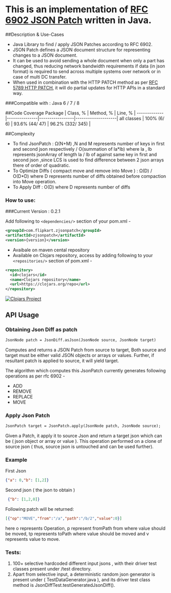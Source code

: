 # This is an implementation of  [RFC 6902 JSON Patch](http://tools.ietf.org/html/rfc6902) written in Java.

##Description & Use-Cases
- Java Library to find / apply JSON Patches according to RFC 6902.
- JSON Patch defines a JSON document structure for representing changes to a JSON document.
- It can be used to avoid sending a whole document when only a part has changed, thus reducing network bandwidth requirements if data (in json format) is required to send across multiple systems over network or in case of multi DC transfer.
- When used in combination with the HTTP PATCH method as per [RFC 5789 HTTP PATCH](http://tools.ietf.org/html/rfc5789), it will do partial updates for HTTP APIs in a standard  way.


###Compatible with : Java 6 / 7 / 8

##Code Coverage
Package      |	Class, % 	 |  Method, % 	   |  Line, %           |
-------------|---------------|-----------------|--------------------|
all classes  |	100% (6/ 6)  |	93.6% (44/ 47) |  96.2% (332/ 345)  |

##Complexity
- To find JsonPatch : Ω(N+M) ,N and M represents number of keys in first and second json respectively / O(summation of la*lb) where la , lb represents jsonArray of length la / lb of against same key in first and second json ,since LCS is used to find difference between 2 json arrays there of order of quadratic.
- To Optimize Diffs ( compact move and remove into Move ) : Ω(D) / O(D*D) where D represents number of diffs obtained before compaction into Move operation.
- To Apply Diff : O(D) where D represents number of diffs

### How to use:

###Current Version : 0.2.1

Add following to `<dependencies/>` section of your pom.xml -

```xml
<groupId>com.flipkart.zjsonpatch</groupId>
<artifactId>zjsonpatch</artifactId>
<version>{version}</version>
```
- Avaibale on maven cental repository 
- Available on Clojars repository, access by adding following to your `<repositories/>` section of pom.xml -
```xml
<repository>
  <id>clojars</id>
  <name>Clojars repository</name>
  <url>https://clojars.org/repo</url>
</repository>
```
[![Clojars Project](http://clojars.org/com.flipkart.zjsonpatch/zjsonpatch/latest-version.svg)](http://clojars.org/com.flipkart.zjsonpatch/zjsonpatch)


## API Usage

### Obtaining Json Diff as patch
```xml
JsonNode patch = JsonDiff.asJson(JsonNode source, JsonNode target)
```
Computes and returns a JSON Patch from source  to target,
Both source and target must be either valid JSON objects or  arrays or values. 
Further, if resultant patch is applied to source, it will yield target.

The algorithm which computes this JsonPatch currently generates following operations as per rfc 6902 - 
 - ADD
 - REMOVE
 - REPLACE
 - MOVE
 

### Apply Json Patch
```xml
JsonPatch target = JsonPatch.apply(JsonNode patch, JsonNode source);
```
Given a Patch, it apply it to source Json and return a target json which can be ( json object or array or value ). This operation  performed on a clone of source json ( thus, source json is untouched and can be used further). 

### Example
First Json
```json
{"a": 0,"b": [1,2]}
```

Second json ( the json to obtain )
```json
 {"b": [1,2,0]}
```
Following patch will be returned:
```json
[{"op":"MOVE","from":"/a","path":"/b/2","value":0}]
```
here o represents Operation, p represent fromPath from where value should be moved, tp represents toPath where value should be moved and v represents value to move.


### Tests:
1. 100+ selective hardcoded different input jsons , with their driver test classes present under /test directory.
2. Apart from selective input, a deterministic random json generator is present under ( TestDataGenerator.java ),  and its driver test class method is JsonDiffTest.testGeneratedJsonDiff().



